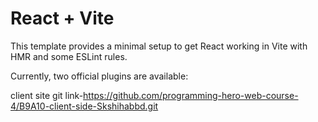 # React + Vite

This template provides a minimal setup to get React working in Vite with HMR and some ESLint rules.

Currently, two official plugins are available:

client site git link-https://github.com/programming-hero-web-course-4/B9A10-client-side-Skshihabbd.git
